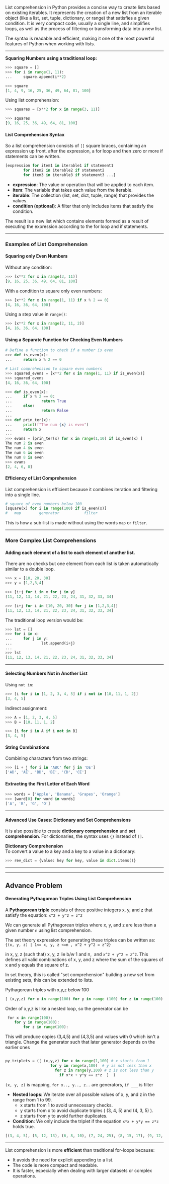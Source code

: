 
List comprehension in Python provides a concise way to create lists based on existing iterables. It represents the creation of a new list from an iterable object (like a list, set, tuple, dictionary, or range) that satisfies a given condition. It is very compact code, usually a single line, and simplifies loops, as well as the process of filtering or transforming data into a new list. 

The syntax is readable and efficient, making it one of the most powerful features of Python when working with lists.

___

**Squaring Numbers using a traditional loop:**
```python
>>> square = []
>>> for i in range(1, 11):
...     square.append(i**2)

>>> square
[1, 4, 9, 16, 25, 36, 49, 64, 81, 100]
```

Using list comprehension:
```python
>>> squares = [x**2 for x in range(3, 11)]

>>> squares
[9, 16, 25, 36, 49, 64, 81, 100]
```

#### **List Comprehension Syntax**

So a list comprehension consists of `[]` square braces, containing an expression up front. after the expression, a for loop and then zero or more if statements can be written.

```python
[expression for item1 in iterable1 if statement1
        for item2 in iterable2 if statement2
        for item3 in iterable3 if statement3 ...]
```

- **expression**: The value or operation that will be applied to each item.
- **item**: The variable that takes each value from the iterable.
- **iterable**: The collection (list, set, dict, tuple, range) that provides the values.
- **condition (optional)**: A filter that only includes items that satisfy the condition.

The result is a new list which contains elements formed as a result of executing the expression according to the for loop and if statements.


____

### **Examples of List Comprehension**

#### Squaring only Even Numbers

Without any condition:

```python
>>> [x**2 for x in range(3, 11)]
[9, 16, 25, 36, 49, 64, 81, 100]
```

With a condition to square only even numbers:
```python
>>> [x**2 for x in range(1, 11) if x % 2 == 0]
[4, 16, 36, 64, 100]
```

Using a step value in `range()`:
```python
>>> [x**2 for x in range(2, 11, 2)]
[4, 16, 36, 64, 100]
```


#### **Using a Separate Function for Checking Even Numbers**

```python
# Define a function to check if a number is even
>>> def is_even(x):
...     return x % 2 == 0

# List comprehension to square even numbers
>>> squared_evens = [x**2 for x in range(1, 11) if is_even(x)]
>>> squared_evens
[4, 16, 36, 64, 100]
```

```python
>>> def is_even(x):
...     if x % 2 == 0:
...             return True
...     else:
...             return False
... 
>>> def prin_ter(x):
...     print(f"The num {x} is even")
...     return x
... 
>>> evans = [prin_ter(x) for x in range(1,10) if is_even(x) ]
The num 2 is even
The num 4 is even
The num 6 is even
The num 8 is even
>>> evans
[2, 4, 6, 8]
```


#### **Efficiency of List Comprehension**

List comprehension is efficient because it combines iteration and filtering into a single line. 

```python
# square of even numbers below 100
[square(x) for i in range(100) if is_even(x)]
#   map        generator           filter
```
This is how a sub-list is made without using the words `map` or `filter`.

____

### **More Complex List Comprehensions**

#### Adding each element of a list to each element of another list.

There are no checks but one element from each list is taken automatically similar to a double loop.
```python
>>> x = [10, 20, 30]
>>> y = [1,2,3,4]

>>> [i+j for i in x for j in y]
[11, 12, 13, 14, 21, 22, 23, 24, 31, 32, 33, 34]
```

```python
>>> [i+j for i in [10, 20, 30] for j in [1,2,3,4]]
[11, 12, 13, 14, 21, 22, 23, 24, 31, 32, 33, 34]
```

The traditional loop version would be:
```python
>>> lst = []
>>> for i in x:
...     for j in y:
...             lst.append(i+j)
... 
>>> lst
[11, 12, 13, 14, 21, 22, 23, 24, 31, 32, 33, 34]
```

____

#### **Selecting Numbers Not in Another List**

Using `not in`:
```python
>>> [i for i in [1, 2, 3, 4, 5] if i not in [10, 11, 1, 2]]
[3, 4, 5]
```

Indirect assignment:
```python
>>> A = [1, 2, 3, 4, 5]
>>> B = [10, 11, 1, 2]

>>> [i for i in A if i not in B]
[3, 4, 5]
```


#### **String Combinations**

Combining characters from two strings:

```python
>>> [i + j for i in 'ABC' for j in 'DE']
['AD', 'AE', 'BD', 'BE', 'CD', 'CE']
```

#### **Extracting the First Letter of Each Word**

```python
>>> words = ['Apple', 'Banana', 'Grapes', 'Orange']
>>> [word[0] for word in words]
['A', 'B', 'G', 'O']
```

___

#### **Advanced Use Cases: Dictionary and Set Comprehensions**

It is also possible to create **dictionary comprehension** and **set comprehension**. For dictionaries, the syntax uses `{}` instead of `[]`.

**Dictionary Comprehension**      
To convert a value to a key and a key to a value in a dictionary:
```python
>>> rev_dict = {value: key for key, value in dict.items()}
```


_____
___

## Advance Problem 

#### **Generating Pythagorean Triples Using List Comprehension**

A **Pythagorean triple** consists of three positive integers x, y, and z that satisfy the equation:  `x^2 + y^2 = z^2`

We can generate all Pythagorean triples where x, y, and z are less than a given number `n` using list comprehension.

The set theory expression for generating these triples can be written as:    
`{(x, y, z) | 1<= x, y, z <=n , x^2 + y^2 = z^2}`

in x, y, z (such that) x, y, z lie b/w 1 and n,  and `x^2 + y^2 = z^2`. 
This defines all valid combinations of x, y, and z where the sum of the squares of x and y equals the square of z.

In set theory, this is called "set comprehension" building a new set from existing sets, this can be extended to lists.


Pythagorean triples with x,y,z below 100
 ```python
[ (x,y,z) for x in range(100) for y in range (100) for z in range(100) if x*x + y*y = z*z]
```

Order of x,y,z is like a nested loop, so the generator can be
```python
 for x in range(100):
    for y in range(100):
        for z in range(100):
```
This will produce copies (3,4,5) and (4,3,5) and values with 0 which isn't a triangle. Change the generator such that later generator depends on the earlier ones
```python

py_triplets = ([ (x,y,z) for x in range(1,100) # x starts from 1
		            for y in range(x,100)  # y is not less than x
		              for z in range(y,100) # z is not less than y
		                if x*x + y*y == z*z  ]  )
```
`(x, y, z)` is mapping, `for x.., y.., z..` are generators, `if ___` is filter


- **Nested loops**: We iterate over all possible values of x, y, and z in the range from 1 to 99.
    - x starts from 1 to avoid unnecessary checks.
    - y starts from x to avoid duplicate triples ( (3, 4, 5) and (4, 3, 5) ).
    - z starts from y to avoid further duplicates.
- **Condition**: We only include the triplet if the equation  `x*x + y*y == z*z` holds true.


```python
[(3, 4, 5), (5, 12, 13), (6, 8, 10), (7, 24, 25), (8, 15, 17), (9, 12, 15), (9, 40, 41), (10, 24, 26), (11, 60, 61), (12, 16, 20), (12, 35, 37), (13, 84, 85), (14, 48, 50), (15, 20, 25), (15, 36, 39), (16, 30, 34), (16, 63, 65), (18, 24, 30), (18, 80, 82), (20, 21, 29), (20, 48, 52), (21, 28, 35), (21, 72, 75), (24, 32, 40), (24, 45, 51), (24, 70, 74), (25, 60, 65), (27, 36, 45), (28, 45, 53), (30, 40, 50), (30, 72, 78), (32, 60, 68), (33, 44, 55), (33, 56, 65), (35, 84, 91), (36, 48, 60), (36, 77, 85), (39, 52, 65), (39, 80, 89), (40, 42, 58), (40, 75, 85), (42, 56, 70), (45, 60, 75), (48, 55, 73), (48, 64, 80), (51, 68, 85), (54, 72, 90), (57, 76, 95), (60, 63, 87), (65, 72, 97)]
```

___

List comprehension is more **efficient** than traditional for-loops because:

- It avoids the need for explicit appending to a list.
- The code is more compact and readable.
- It is faster, especially when dealing with larger datasets or complex operations.



